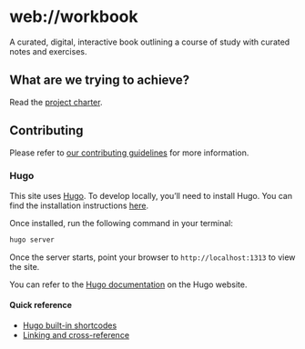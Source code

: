 # web://workbook

A curated, digital, interactive book outlining a course of study with curated notes and exercises.

## What are we trying to achieve?

Read the [project charter](https://github.com/orgs/The-Mycelium-Network/discussions/7).

## Contributing

Please refer to [our contributing guidelines](/CONTRIBUTING.md) for more information.

### Hugo

This site uses [Hugo](https://gohugo.io). To develop locally, you’ll need to install Hugo. You can find the installation instructions [here](https://gohugo.io/getting-started/quick-start/).

Once installed, run the following command in your terminal:

```bash
hugo server
```

Once the server starts, point your browser to `http://localhost:1313` to view the site.

You can refer to the [Hugo documentation](https://gohugo.io/documentation/) on the Hugo website.

#### Quick reference

- [Hugo built-in shortcodes](https://gohugo.io/content-management/shortcodes/#use-hugos-built-in-shortcodes)
- [Linking and cross-reference](https://gohugo.io/content-management/cross-references/)
